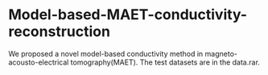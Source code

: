 # Model-based-MAET-conductivity-reconstruction
We proposed a novel model-based conductivity method in magneto-acousto-electrical tomography(MAET). The test datasets are in the data.rar.
